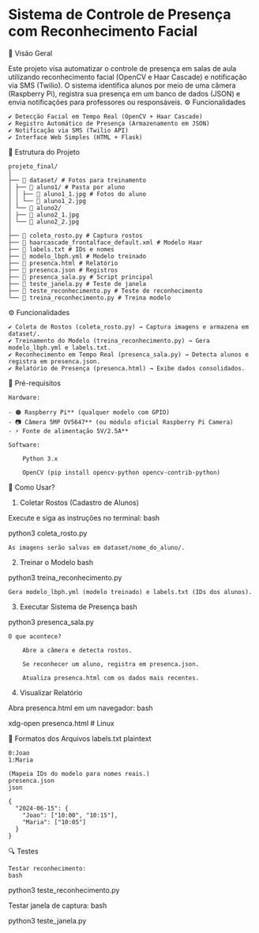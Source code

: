 # Sistema de Controle de Presença com Reconhecimento Facial

📌 Visão Geral

Este projeto visa automatizar o controle de presença em salas de aula utilizando reconhecimento facial (OpenCV e Haar Cascade) e notificação via SMS (Twilio). O sistema identifica alunos por meio de uma câmera (Raspberry Pi), registra sua presença em um banco de dados (JSON) e envia notificações para professores ou responsáveis.
⚙️ Funcionalidades

    ✔ Detecção Facial em Tempo Real (OpenCV + Haar Cascade)
    ✔ Registro Automático de Presença (Armazenamento em JSON)
    ✔ Notificação via SMS (Twilio API)
    ✔ Interface Web Simples (HTML + Flask)

📂 Estrutura do Projeto

    projeto_final/
    │
    ├── 📁 dataset/ # Fotos para treinamento
    │ ├── 📁 aluno1/ # Pasta por aluno
    │ │ ├── 📄 aluno1_1.jpg # Fotos do aluno
    │ │ └── 📄 aluno1_2.jpg
    │ └── 📁 aluno2/
    │ ├── 📄 aluno2_1.jpg
    │ └── 📄 aluno2_2.jpg
    │
    ├── 🐍 coleta_rosto.py # Captura rostos
    ├── 📄 haarcascade_frontalface_default.xml # Modelo Haar
    ├── 📄 labels.txt # IDs e nomes
    ├── 📄 modelo_lbph.yml # Modelo treinado
    ├── 📄 presenca.html # Relatório
    ├── 📄 presenca.json # Registros
    ├── 🐍 presenca_sala.py # Script principal
    ├── 🐍 teste_janela.py # Teste de janela
    ├── 🐍 teste_reconhecimento.py # Teste de reconhecimento
    └── 🐍 treina_reconhecimento.py # Treina modelo


⚙️ Funcionalidades

    ✔ Coleta de Rostos (coleta_rosto.py) → Captura imagens e armazena em dataset/.
    ✔ Treinamento do Modelo (treina_reconhecimento.py) → Gera modelo_lbph.yml e labels.txt.
    ✔ Reconhecimento em Tempo Real (presenca_sala.py) → Detecta alunos e registra em presenca.json.
    ✔ Relatório de Presença (presenca.html) → Exibe dados consolidados.


🔧 Pré-requisitos

    Hardware:

    - 🟠 Raspberry Pi** (qualquer modelo com GPIO)  
    - 📷 Câmera 5MP OV5647** (ou módulo oficial Raspberry Pi Camera)  
    - ⚡ Fonte de alimentação 5V/2.5A**  

    Software:

        Python 3.x

        OpenCV (pip install opencv-python opencv-contrib-python)

🚀 Como Usar?
1. Coletar Rostos (Cadastro de Alunos)

Execute e siga as instruções no terminal:
bash

python3 coleta_rosto.py

    As imagens serão salvas em dataset/nome_do_aluno/.

2. Treinar o Modelo
bash

python3 treina_reconhecimento.py

    Gera modelo_lbph.yml (modelo treinado) e labels.txt (IDs dos alunos).

3. Executar Sistema de Presença
bash

python3 presenca_sala.py

    O que acontece?

        Abre a câmera e detecta rostos.

        Se reconhecer um aluno, registra em presenca.json.

        Atualiza presenca.html com os dados mais recentes.

4. Visualizar Relatório

Abra presenca.html em um navegador:
bash

xdg-open presenca.html  # Linux

📝 Formatos dos Arquivos
labels.txt
plaintext

    0:Joao
    1:Maria
    
    (Mapeia IDs do modelo para nomes reais.)
    presenca.json
    json
    
    {
      "2024-06-15": {
        "Joao": ["10:00", "10:15"],
        "Maria": ["10:05"]
      }
    }

🔍 Testes

    Testar reconhecimento:
    bash

python3 teste_reconhecimento.py

Testar janela de captura:
bash

python3 teste_janela.py
